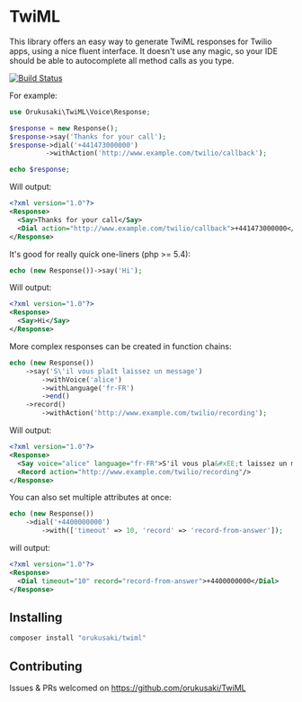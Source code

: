 # TwiML
This library offers an easy way to generate TwiML responses for Twilio apps, using a nice fluent interface.  It doesn't use any magic, so your IDE should be able to autocomplete all method calls as you type.

[![Build Status](https://travis-ci.org/orukusaki/TwiML.svg?branch=master)](https://travis-ci.org/orukusaki/TwiML)

For example:
```php
use Orukusaki\TwiML\Voice\Response;

$response = new Response();
$response->say('Thanks for your call');
$response->dial('+441473000000')
         ->withAction('http://www.example.com/twilio/callback');

echo $response;
```
Will output:
```xml
<?xml version="1.0"?>
<Response>
  <Say>Thanks for your call</Say>
  <Dial action="http://www.example.com/twilio/callback">+441473000000</Dial>
</Response>
```

It's good for really quick one-liners (php >= 5.4):
```php
echo (new Response())->say('Hi');
```
Will output:
```xml
<?xml version="1.0"?>
<Response>
  <Say>Hi</Say>
</Response>
```

More complex responses can be created in function chains:
```php
echo (new Response())
    ->say('S\'il vous plaît laissez un message')
        ->withVoice('alice')
        ->withLanguage('fr-FR')
        ->end()
    ->record()
        ->withAction('http://www.example.com/twilio/recording');
```
Will output:
```xml
<?xml version="1.0"?>
<Response>
  <Say voice="alice" language="fr-FR">S'il vous pla&#xEE;t laissez un message</Say>
  <Record action="http://www.example.com/twilio/recording"/>
</Response>
```

You can also set multiple attributes at once:
```php
echo (new Response())
    ->dial('+4400000000')
        ->with(['timeout' => 10, 'record' => 'record-from-answer']);
```
will output:
```xml
<?xml version="1.0"?>
<Response>
  <Dial timeout="10" record="record-from-answer">+4400000000</Dial>
</Response>
```
## Installing
```bash
composer install "orukusaki/twiml"
```

## Contributing
Issues & PRs welcomed on https://github.com/orukusaki/TwiML

